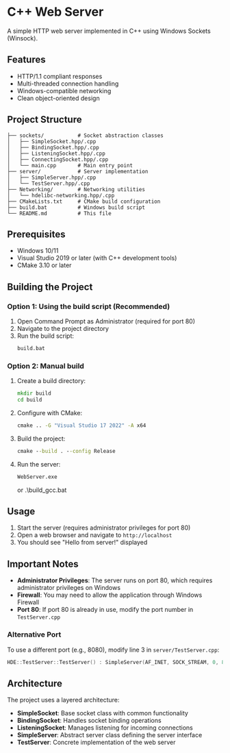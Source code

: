 # C++ Web Server

A simple HTTP web server implemented in C++ using Windows Sockets (Winsock).

## Features

- HTTP/1.1 compliant responses
- Multi-threaded connection handling
- Windows-compatible networking
- Clean object-oriented design

## Project Structure

```
├── sockets/           # Socket abstraction classes
│   ├── SimpleSocket.hpp/.cpp
│   ├── BindingSocket.hpp/.cpp
│   ├── ListeningSocket.hpp/.cpp
│   ├── ConnectingSocket.hpp/.cpp
│   └── main.cpp       # Main entry point
├── server/            # Server implementation
│   ├── SimpleServer.hpp/.cpp
│   └── TestServer.hpp/.cpp
├── Networking/        # Networking utilities
│   └── hdelibc-networking.hpp/.cpp
├── CMakeLists.txt     # CMake build configuration
├── build.bat          # Windows build script
└── README.md          # This file
```

## Prerequisites

- Windows 10/11
- Visual Studio 2019 or later (with C++ development tools)
- CMake 3.10 or later

## Building the Project

### Option 1: Using the build script (Recommended)

1. Open Command Prompt as Administrator (required for port 80)
2. Navigate to the project directory
3. Run the build script:
   ```cmd
   build.bat
   ```

### Option 2: Manual build

1. Create a build directory:
   ```cmd
   mkdir build
   cd build
   ```

2. Configure with CMake:
   ```cmd
   cmake .. -G "Visual Studio 17 2022" -A x64
   ```

3. Build the project:
   ```cmd
   cmake --build . --config Release
   ```

4. Run the server:
   ```cmd
   WebServer.exe
   ```

   or .\build_gcc.bat

## Usage

1. Start the server (requires administrator privileges for port 80)
2. Open a web browser and navigate to `http://localhost`
3. You should see "Hello from server!" displayed

## Important Notes

- **Administrator Privileges**: The server runs on port 80, which requires administrator privileges on Windows
- **Firewall**: You may need to allow the application through Windows Firewall
- **Port 80**: If port 80 is already in use, modify the port number in `TestServer.cpp`




### Alternative Port

To use a different port (e.g., 8080), modify line 3 in `server/TestServer.cpp`:
```cpp
HDE::TestServer::TestServer() : SimpleServer(AF_INET, SOCK_STREAM, 0, 8080, INADDR_ANY, 10)
```

## Architecture

The project uses a layered architecture:

- **SimpleSocket**: Base socket class with common functionality
- **BindingSocket**: Handles socket binding operations
- **ListeningSocket**: Manages listening for incoming connections
- **SimpleServer**: Abstract server class defining the server interface
- **TestServer**: Concrete implementation of the web server
